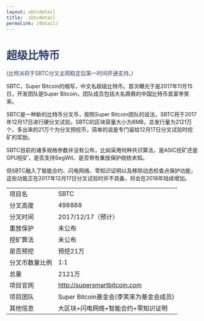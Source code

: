 ```yaml
---
layout: sbtcdetail
title:  sbtcdetail
permalink: /detail/
---
```

<h1 style="color: #2F416A">超级比特币</h1>
<p class="summarytxt" style="color: #2F416A">(比特派将于SBTC分叉主网稳定后第一时间开通支持。)
</p>
<p>
SBTC，Super Bitcoin的缩写，中文名超级比特币。首次曝光于是2017年11月15日，开发团队是Super Bitcoin，团队成员包括大名鼎鼎的中国比特币首富李笑来。
</p>
<p>SBTC是一种新的比特币分叉币，按照Super Bitcoin团队的说法，SBTC将于2017年12月17日进行硬分叉试验。SBTC的区块容量大小为8MB，总发行量为2121万个，多出来的21万个为分叉预挖币，简单的说是专门留给12月17日分叉试验时挖矿的奖励。
</p>
<p>SBTC目前的诸多规格参数并没有公布，比如采用何种共识算法，是ASIC挖矿还是GPU挖矿，是否支持SegWit、是否带有重放保护统统未知。</p>
<p>但SBTC融入了智能合约、闪电网络、零知识证明以及移除动态检查点保护功能，这些功能正在2017年12月17日分叉试验时并不具备，将会在2018年陆续增加。</p>

<table class="center">
  <tbody>
    <tr>
        <td class="tablehalf">项目名</td>
        <td class="tablehalf">SBTC</td>
    </tr>
    <tr>
        <td>分叉高度</td>
        <td>498888</td>
    </tr>
    <tr>
        <td>分叉时间</td>
        <td>2017/12/17（预计）</td>
    </tr>
    <tr>
        <td>重放保护</td>
        <td>未公布</td>
    </tr>
    <tr>
        <td>挖矿算法</td>
        <td>未公布</td>
    </tr>
    <tr>
        <td>是否预挖</td>
        <td>预挖21万</td>
    </tr>
    <tr>
        <td>分叉币数量比例</td>
        <td>1:1</td>
    </tr>
    <tr>
        <td>总量</td>
        <td>2121万</td>
    </tr>
    <tr>
        <td>项目官网</td>
        <td><a href="http://supersmartbitcoin.com/" target="_blank">http://supersmartbitcoin.com</a></td>
    </tr>
    <tr>
        <td>项目团队</td>
        <td>Super Bitcoin基金会(李笑来为基金会成员)</td>
    </tr>
    <tr>
        <td>其他信息</td>
        <td>大区块+闪电网络+智能合约+零知识证明</td>
    </tr>
  </tbody>
</table>